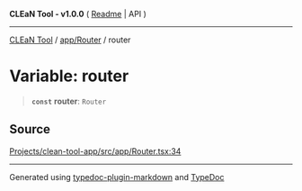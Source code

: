 **CLEaN Tool - v1.0.0** ( [Readme](../../../README.md) \| API )

***

[CLEaN Tool](../../../modules.md) / [app/Router](../README.md) / router

# Variable: router

> **`const`** **router**: `Router`

## Source

[Projects/clean-tool-app/src/app/Router.tsx:34](https://github.com/yuckyh/clean-tool-app/)

***

Generated using [typedoc-plugin-markdown](https://www.npmjs.com/package/typedoc-plugin-markdown) and [TypeDoc](https://typedoc.org/)
